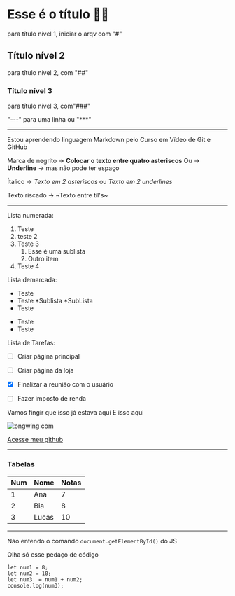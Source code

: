 # Esse é o título :avocado::calendar:
para título nível 1, iniciar o arqv com "#"
## Título nível 2
para título nível 2, com "##"
### Título nível 3
para título nível 3, com"###"

"---" para uma linha ou "***"
***

Estou aprendendo linguagem Markdown pelo Curso em Vídeo de Git e GitHub

Marca de negrito -> **Colocar o texto entre quatro asteriscos**
Ou -> __Underline__ -> mas não pode ter espaço

Ítalico -> *Texto em 2 asteriscos* ou _Texto em 2 underlines_


Texto riscado -> ~Texto entre til's~

***

Lista numerada:

1. Teste
1. teste 2
1. Teste 3
    1. Esse é uma sublista
    2. Outro item
1. Teste 4

Lista demarcada:

* Teste
* Teste
   *Sublista
   *SubLista
* Teste
- Teste
- Teste

Lista de Tarefas:

- [ ] Criar página principal
- [ ] Criar página da loja
- [x] Finalizar a reunião com o usuário
- [ ] Fazer imposto de renda


Vamos fingir que isso já estava aqui
E isso aqui

![pngwing com](https://github.com/hvslucas/rep-test/assets/123264352/2e16e033-094d-4860-9fc6-9eb8ba9213a4)

[Acesse meu github](https://github/hvslucas)


***
### Tabelas


Num | Nome | Notas
---|---|---
1 | Ana | 7
2 | Bia | 8
3 | Lucas | 10
***

Não entendo o comando `document.getElementById()` do JS

Olha só esse pedaço de código

```
let num1 = 8;
let num2 = 10;
let num3  = num1 + num2;
console.log(num3);
```
